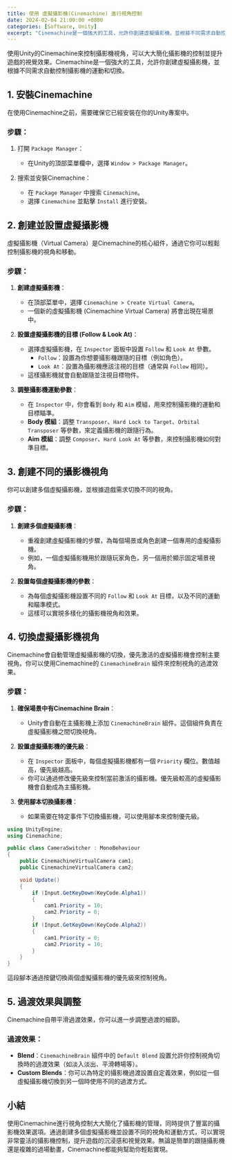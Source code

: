 ```yaml
---
title: 使用 虛擬攝影機(Cinemachine) 進行視角控制
date: 2024-02-04 21:00:00 +0800
categories: [Software, Unity]
excerpt: "Cinemachine是一個強大的工具，允許你創建虛擬攝影機，並根據不同需求自動控制攝影機的運動和切換"
---
```


使用Unity的Cinemachine來控制攝影機視角，可以大大簡化攝影機的控制並提升遊戲的視覺效果。Cinemachine是一個強大的工具，允許你創建虛擬攝影機，並根據不同需求自動控制攝影機的運動和切換。

## 1. **安裝Cinemachine**

在使用Cinemachine之前，需要確保它已經安裝在你的Unity專案中。

### **步驟**：
1. 打開 `Package Manager`：
   - 在Unity的頂部菜單欄中，選擇 `Window > Package Manager`。

2. 搜索並安裝Cinemachine：
   - 在 `Package Manager` 中搜索 `Cinemachine`。
   - 選擇 `Cinemachine` 並點擊 `Install` 進行安裝。

## 2. **創建並設置虛擬攝影機**

虛擬攝影機（Virtual Camera）是Cinemachine的核心組件，通過它你可以輕鬆控制攝影機的視角和移動。

### **步驟**：

1. **創建虛擬攝影機**：
   - 在頂部菜單中，選擇 `Cinemachine > Create Virtual Camera`。
   - 一個新的虛擬攝影機 (Cinemachine Virtual Camera) 將會出現在場景中。

2. **設置虛擬攝影機的目標 (Follow & Look At)**：
   - 選擇虛擬攝影機，在 `Inspector` 面板中設置 `Follow` 和 `Look At` 參數。
     - `Follow`：設置為你想要攝影機跟隨的目標（例如角色）。
     - `Look At`：設置為攝影機應該注視的目標（通常與 `Follow` 相同）。
   - 這樣攝影機就會自動跟隨並注視目標物件。

3. **調整攝影機運動參數**：
   - 在 `Inspector` 中，你會看到 `Body` 和 `Aim` 模組，用來控制攝影機的運動和目標瞄準。
   - **Body 模組**：調整 `Transposer`、`Hard Lock to Target`、`Orbital Transposer` 等參數，來定義攝影機的跟隨行為。
   - **Aim 模組**：調整 `Composer`、`Hard Look At` 等參數，來控制攝影機如何對準目標。

## 3. **創建不同的攝影機視角**

你可以創建多個虛擬攝影機，並根據遊戲需求切換不同的視角。

### **步驟**：

1. **創建多個虛擬攝影機**：
   - 重複創建虛擬攝影機的步驟，為每個場景或角色創建一個專用的虛擬攝影機。
   - 例如，一個虛擬攝影機用於跟隨玩家角色，另一個用於顯示固定場景視角。

2. **設置每個虛擬攝影機的參數**：
   - 為每個虛擬攝影機設置不同的 `Follow` 和 `Look At` 目標，以及不同的運動和瞄準模式。
   - 這樣可以實現多樣化的攝影機視角和效果。

## 4. **切換虛擬攝影機視角**

Cinemachine會自動管理虛擬攝影機的切換，優先激活的虛擬攝影機會控制主要視角。你可以使用Cinemachine的 `CinemachineBrain` 組件來控制視角的過渡效果。

### **步驟**：

1. **確保場景中有Cinemachine Brain**：
   - Unity會自動在主攝影機上添加 `CinemachineBrain` 組件。這個組件負責在虛擬攝影機之間切換視角。

2. **設置虛擬攝影機的優先級**：
   - 在 `Inspector` 面板中，每個虛擬攝影機都有一個 `Priority` 欄位。數值越高，優先級越高。
   - 你可以通過修改優先級來控制當前激活的攝影機。優先級較高的虛擬攝影機會自動成為主攝影機。

3. **使用腳本切換攝影機**：
   - 如果需要在特定事件下切換攝影機，可以使用腳本來控制優先級。

```csharp
using UnityEngine;
using Cinemachine;

public class CameraSwitcher : MonoBehaviour
{
    public CinemachineVirtualCamera cam1;
    public CinemachineVirtualCamera cam2;

    void Update()
    {
        if (Input.GetKeyDown(KeyCode.Alpha1))
        {
            cam1.Priority = 10;
            cam2.Priority = 0;
        }
        if (Input.GetKeyDown(KeyCode.Alpha2))
        {
            cam1.Priority = 0;
            cam2.Priority = 10;
        }
    }
}
```

這段腳本通過按鍵切換兩個虛擬攝影機的優先級來控制視角。

## 5. **過渡效果與調整**

Cinemachine自帶平滑過渡效果，你可以進一步調整過渡的細節。

### **過渡效果**：
- **Blend**：`CinemachineBrain` 組件中的 `Default Blend` 設置允許你控制視角切換時的過渡效果（如淡入淡出、平滑轉場等）。
- **Custom Blends**：你可以為特定的攝影機過渡設置自定義效果，例如從一個虛擬攝影機切換到另一個時使用不同的過渡方式。

## 小結

使用Cinemachine進行視角控制大大簡化了攝影機的管理，同時提供了豐富的攝影機效果選項。通過創建多個虛擬攝影機並設置不同的視角和運動方式，可以實現非常靈活的攝影機控制，提升遊戲的沉浸感和視覺效果。無論是簡單的跟隨攝影機還是複雜的過場動畫，Cinemachine都能夠幫助你輕鬆實現。
